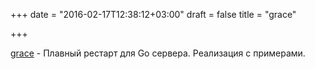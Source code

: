 +++
date = "2016-02-17T12:38:12+03:00"
draft = false
title = "grace"

+++

<p><a href="https://github.com/facebookgo/grace">grace</a>&nbsp;- Плавный рестарт для Go сервера. Реализация с примерами.</p>

